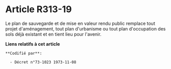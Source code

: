 # Article R313-19

Le plan de sauvegarde et de mise en valeur rendu public remplace tout projet d'aménagement, tout plan d'urbanisme ou tout
plan d'occupation des sols déjà existant et en tient lieu pour l'avenir.

**Liens relatifs à cet article**

	**Codifié par**:

	  - Décret n°73-1023 1973-11-08
